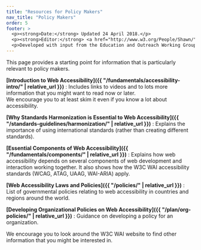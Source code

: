 ```yaml
---
title: "Resources for Policy Makers"
nav_title: "Policy Makers"
order: 5
footer: >
  <p><strong>Date:</strong> Updated 24 April 2018.</p>
  <p><strong>Editor:</strong> <a href="http://www.w3.org/People/Shawn/">Shawn Lawton Henry</a>.</p>
  <p>Developed with input from the Education and Outreach Working Group (<a href="http://www.w3.org/WAI/EO/">EOWG</a>).</p>
---
```


This page provides a starting point for information that is particularly relevant to policy makers.

**[Introduction to Web Accessibility]({{ "/fundamentals/accessibility-intro/" | relative_url }})**
: Includes links to videos and to lots more information that you might want to read now or later.<br/>We encourage you to at least skim it even if you know a lot about accessibility.

**[Why Standards Harmonization is Essential to Web Accessibility]({{ "/standards-guidelines/harmonization/" | relative_url }})**
: Explains the importance of using international standards (rather than creating different standards).

**[Essential Components of Web Accessibility]({{ "/fundamentals/components/" | relative_url }})**
: Explains how web accessibility depends on several components of web development and interaction working together. It also shows how the W3C WAI accessibility standards (WCAG, ATAG, UAAG, WAI-ARIA) apply.

**[Web Accessibility Laws and Policies]({{ "/policies/" | relative_url }})**
: List of governmental policies relating to web accessibility in countries and regions around the world.

**[Developing Organizational Policies on Web Accessibility]({{ "/plan/org-policies/" | relative_url }})**
: Guidance on developing a policy for an organization.

We encourage you to look around the W3C WAI website to find other information that you might be interested in.
